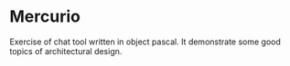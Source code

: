 # Mercurio
Exercise of chat tool written in object pascal. It demonstrate some good topics of architectural design.

